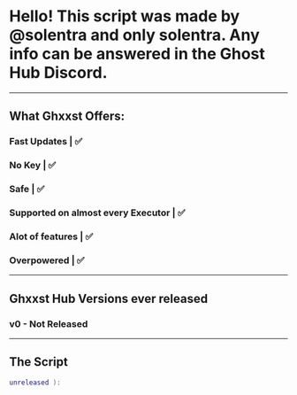 # Hello! This script was made by @solentra and only solentra. Any info can be answered in the Ghost Hub Discord.
-------------------------------------------------------------------------------------------------------------------------
## What Ghxxst Offers:
### Fast Updates | ✅
### No Key | ✅
### Safe | ✅
### Supported on almost every Executor | ✅
### Alot of features | ✅
### Overpowered | ✅
-----------------------------------------------------------------------------------------------------------------------------
## Ghxxst Hub Versions ever released

### v0 - Not Released
----------------------------------------------------------------------------------------------------------------------------
## The Script
```lua
unreleased ):
```
